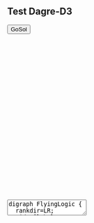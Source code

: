 ## Test Dagre-D3

<link rel="stylesheet" type="text/css" href="../leo/gosol_node_styles.css" />
<link rel="stylesheet" type="text/css" href="../leo/dagre.css" />

<input id="show_gosol" type="button" value="GoSol" onclick="tryDraw();" />

<div id="gosol_canvas">
  <svg width="800" height="600">
    <g></g>
  </svg>
</div>

<textarea id="dot_code" type="text/graphviz">
digraph FlyingLogic {
  rankdir=LR;
  eid1 [label="A" style="filled" fillcolor="white"];
  eid8 [label="E" style="filled" fillcolor="white"];
  gid1 [labelType="html" label="<div style='padding: 10px;' onclick='top.editGraph(\"digraph FlyingLogic { rankdir=LR; eid1 [label=A ]; eid8 [label=E ]; subgraph cluster_eid13 { label=UnFolded eid2 [label=B ]; eid4 [label=C ]; eid5 [label=1 shape=circle ]; eid10 [label=OR shape=circle]; eid14 [label=D ]; } eid1 -> eid5; eid5 -> eid2; eid5 -> eid4; eid4 -> eid10; eid10 -> eid8; eid2 -> eid14; eid14 -> eid10; } \");tryDraw();'>Folded</div>" style="fill: silver;"]
  eid1 -> gid1;
  gid1 -> eid8;
}
</textarea>

<script type="text/javascript" src="../leo/d3.min.js"></script>
<script type="text/javascript" src="../leo/graphlib-dot.js"></script>
<script type="text/javascript" src="../leo/dagre-d3.min.js"></script>
<script type="text/javascript" src="../leo/dagre_utils.js"></script>
<script type="text/javascript" src="../leo/gosol_node_actions.js"></script>
